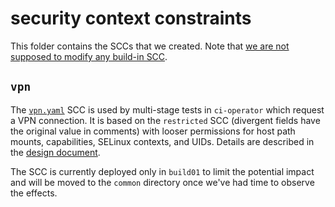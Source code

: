 # security context constraints

This folder contains the SCCs that we created. Note that [we are not supposed to modify any build-in SCC](https://docs.openshift.com/container-platform/4.3/authentication/managing-security-context-constraints.html).

## `vpn`

The [`vpn.yaml`](./vpn.yaml) SCC is used by multi-stage tests in `ci-operator`
which request a VPN connection.  It is based on the `restricted` SCC (divergent
fields have the original value in comments) with looser permissions for host
path mounts, capabilities, SELinux contexts, and UIDs.  Details are described in
the [design document](https://docs.google.com/document/d/1mPjrHVS1EvmLdq4kGhRazTpGu6xVZDyGpVAphVZhX4w/edit?resourcekey=0-KA-qXXq1J2bTR7o6Kit9Vw).

The SCC is currently deployed only in `build01` to limit the potential impact
and will be moved to the `common` directory once we've had time to observe the
effects.
